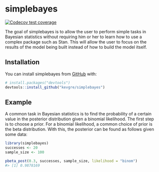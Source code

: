 
<!-- README.md is generated from README.Rmd. Please edit that file -->

# simplebayes

<!-- badges: start -->

[![Codecov test
coverage](https://codecov.io/gh/kevgre/simplebayes/branch/main/graph/badge.svg)](https://app.codecov.io/gh/kevgre/simplebayes?branch=main)
<!-- badges: end -->

The goal of simplebayes is to allow the user to perform simple tasks in
Bayesian statistics without requiring him or her to learn how to use a
complex package such as Stan. This will allow the user to focus on the
results of the model being built instead of how to build the model
itself.

## Installation

You can install simplebayes from [GitHub](https://github.com/) with:

``` r
# install.packages("devtools")
devtools::install_github("kevgre/simplebayes")
```

## Example

A common task in Bayesian statistics is to find the probability of a
certain value in the posterior distribution given a binomial likelihood.
The first step is to choose a prior. For a binomial likelihood, a common
choice of prior is the beta distribution. With this, the posterior can
be found as follows given some data:

``` r
library(simplebayes)
successes <- 20
sample_size <- 100

pbeta_post(0.3, successes, sample_size, likelihood = "binom")
#> [1] 0.9878169
```
